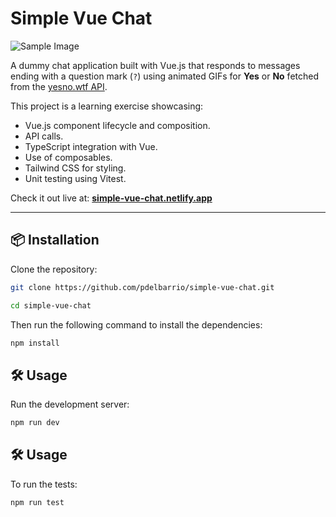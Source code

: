 # Simple Vue Chat

![Sample Image](https://res.cloudinary.com/getoutbcn/image/upload/v1732211262/samples/Captura_de_pantalla_2024-11-21_184542_fvxpnz.jpg)

A dummy chat application built with Vue.js that responds to messages ending with a question mark (`?`) using animated GIFs for **Yes** or **No** fetched from the [yesno.wtf API](https://yesno.wtf/).

This project is a learning exercise showcasing:

- Vue.js component lifecycle and composition.
- API calls.
- TypeScript integration with Vue.
- Use of composables.
- Tailwind CSS for styling.
- Unit testing using Vitest.

Check it out live at: **[simple-vue-chat.netlify.app](https://simple-vue-chat.netlify.app/)**

---

## 📦 Installation

Clone the repository:

```bash
git clone https://github.com/pdelbarrio/simple-vue-chat.git

cd simple-vue-chat
```

Then run the following command to install the dependencies:

```bash
npm install
```

## 🛠️ Usage

Run the development server:

```bash
npm run dev
```

## 🛠️ Usage

To run the tests:

```bash
npm run test
```
